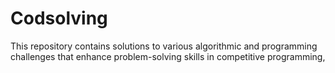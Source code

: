 # Codsolving
This repository contains solutions to various algorithmic and programming challenges that enhance problem-solving skills in competitive programming,
